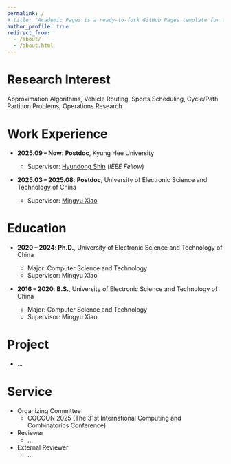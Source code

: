 ```yaml
---
permalink: /
# title: "Academic Pages is a ready-to-fork GitHub Pages template for academic personal websites"
author_profile: true
redirect_from: 
  - /about/
  - /about.html
---
```


Research Interest
===============
Approximation Algorithms, Vehicle Routing, Sports Scheduling, Cycle/Path Partition Problems, Operations Research

Work Experience
===============
* **2025.09 – Now**: **Postdoc**, Kyung Hee University  
  * Supervisor: [Hyundong Shin](https://cqilab.khu.ac.kr/) (*IEEE Fellow*)

* **2025.03 – 2025.08**: **Postdoc**, University of Electronic Science and Technology of China  
  * Supervisor: [Mingyu Xiao](https://sites.google.com/site/myxiao/home)
 

Education
=========
* **2020 – 2024**: **Ph.D.**, University of Electronic Science and Technology of China  
  * Major: Computer Science and Technology  
  * Supervisor: Mingyu Xiao

* **2016 – 2020**: **B.S.**, University of Electronic Science and Technology of China  
  * Major: Computer Science and Technology  
  * Supervisor: Mingyu Xiao



Project
===============
* ...


Service
===============
* Organizing Committee
  * COCOON 2025 (The 31st International Computing and Combinatorics Conference)
* Reviewer
  * ...
* External Reviewer
  * ...